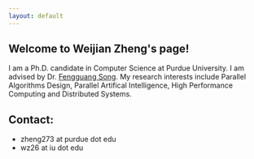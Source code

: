 ```yaml
---
layout: default
---
```


## Welcome to Weijian Zheng's page!

I am a Ph.D. candidate in Computer Science at Purdue University. I am advised by Dr. [Fengguang Song](https://cs.iupui.edu/~fgsong/). My research interests include Parallel Algorithms Design, Parallel Artifical Intelligence, High Performance Computing and Distributed Systems.
   
## Contact:

* zheng273 at purdue dot edu
* wz26 at iu dot edu
